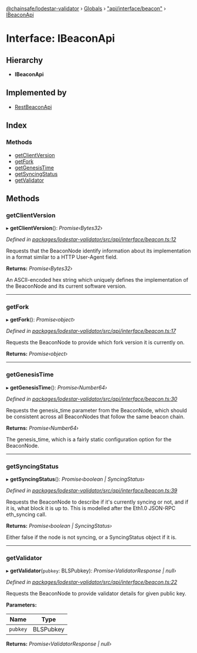 [@chainsafe/lodestar-validator](../README.md) › [Globals](../globals.md) › ["api/interface/beacon"](../modules/_api_interface_beacon_.md) › [IBeaconApi](_api_interface_beacon_.ibeaconapi.md)

# Interface: IBeaconApi

## Hierarchy

* **IBeaconApi**

## Implemented by

* [RestBeaconApi](../classes/_api_impl_rest_beacon_beacon_.restbeaconapi.md)

## Index

### Methods

* [getClientVersion](_api_interface_beacon_.ibeaconapi.md#getclientversion)
* [getFork](_api_interface_beacon_.ibeaconapi.md#getfork)
* [getGenesisTime](_api_interface_beacon_.ibeaconapi.md#getgenesistime)
* [getSyncingStatus](_api_interface_beacon_.ibeaconapi.md#getsyncingstatus)
* [getValidator](_api_interface_beacon_.ibeaconapi.md#getvalidator)

## Methods

###  getClientVersion

▸ **getClientVersion**(): *Promise‹Bytes32›*

*Defined in [packages/lodestar-validator/src/api/interface/beacon.ts:12](https://github.com/ChainSafe/lodestar/blob/e2d6cf79d/packages/lodestar-validator/src/api/interface/beacon.ts#L12)*

Requests that the BeaconNode identify information about its
implementation in a format similar to a HTTP User-Agent field.

**Returns:** *Promise‹Bytes32›*

An ASCII-encoded hex string which
uniquely defines the implementation of the BeaconNode and its current software version.

___

###  getFork

▸ **getFork**(): *Promise‹object›*

*Defined in [packages/lodestar-validator/src/api/interface/beacon.ts:17](https://github.com/ChainSafe/lodestar/blob/e2d6cf79d/packages/lodestar-validator/src/api/interface/beacon.ts#L17)*

Requests the BeaconNode to provide which fork version it is currently on.

**Returns:** *Promise‹object›*

___

###  getGenesisTime

▸ **getGenesisTime**(): *Promise‹Number64›*

*Defined in [packages/lodestar-validator/src/api/interface/beacon.ts:30](https://github.com/ChainSafe/lodestar/blob/e2d6cf79d/packages/lodestar-validator/src/api/interface/beacon.ts#L30)*

Requests the genesis_time parameter from the BeaconNode,
which should be consistent across all BeaconNodes that follow the same beacon chain.

**Returns:** *Promise‹Number64›*

The genesis_time,
which is a fairly static configuration option for the BeaconNode.

___

###  getSyncingStatus

▸ **getSyncingStatus**(): *Promise‹boolean | SyncingStatus›*

*Defined in [packages/lodestar-validator/src/api/interface/beacon.ts:39](https://github.com/ChainSafe/lodestar/blob/e2d6cf79d/packages/lodestar-validator/src/api/interface/beacon.ts#L39)*

Requests the BeaconNode to describe if it's currently syncing or not,
and if it is, what block it is up to.
This is modelled after the Eth1.0 JSON-RPC eth_syncing call.

**Returns:** *Promise‹boolean | SyncingStatus›*

Either false if the node is not syncing,
or a SyncingStatus object if it is.

___

###  getValidator

▸ **getValidator**(`pubkey`: BLSPubkey): *Promise‹ValidatorResponse | null›*

*Defined in [packages/lodestar-validator/src/api/interface/beacon.ts:22](https://github.com/ChainSafe/lodestar/blob/e2d6cf79d/packages/lodestar-validator/src/api/interface/beacon.ts#L22)*

Requests the BeaconNode to provide validator details for given public key.

**Parameters:**

Name | Type |
------ | ------ |
`pubkey` | BLSPubkey |

**Returns:** *Promise‹ValidatorResponse | null›*
